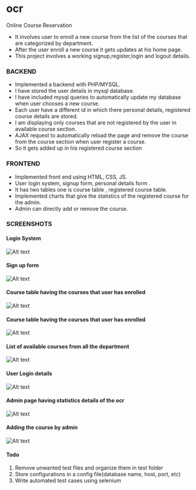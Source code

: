 # ocr
Online Course Reservation

- It involves user to enroll a new course from the list of the courses that are categorized by department.
- After the user enroll a new course it gets updates at his home page.
- This project involves a working signup,register,login and logout details.

### BACKEND


* Implemented a backend with PHP/MYSQL.
* I have stored the user details in mysql database.
* I have included mysql queries to automatically update my database when user chooses a new course.
* Each user have a different id in which there personal details, registered course details are stored.
* I am displaying only courses that are not  registered by the user in available course section.
* AJAX request to automatically reload the page and remove the course from the course section when user register a course.
* So it gets added up in his registered course section


### FRONTEND

* Implemented front end using HTML, CSS, JS.
* User login system, signup form, personal details form .
* It has two tables one is course table , registered course table.
* Implemented charts that give the statistics of the registered course for the admin.
* Admin can directly add or remove the course.



### SCREENSHOTS

#### Login System

![Alt text](https://cdn.rawgit.com/dineshsonachalam/ocr/5f2ef082/screenshots/1.png "Optional Title")

#### Sign up form

![Alt text](https://cdn.rawgit.com/dineshsonachalam/ocr/5f2ef082/screenshots/2.png "Optional Title")

#### Course table having the courses that user has enrolled

![Alt text](https://cdn.rawgit.com/dineshsonachalam/ocr/5f2ef082/screenshots/3.png "Optional Title")

#### Course table having the courses that user has enrolled

![Alt text](https://cdn.rawgit.com/dineshsonachalam/ocr/5f2ef082/screenshots/3.png "Optional Title")

#### List of available courses from all the department

![Alt text](https://cdn.rawgit.com/dineshsonachalam/ocr/5f2ef082/screenshots/4.png "Optional Title")

#### User Login details

![Alt text](https://cdn.rawgit.com/dineshsonachalam/ocr/5f2ef082/screenshots/5.png "Optional Title")
#### Admin page having statistics details of the ocr

![Alt text](https://cdn.rawgit.com/dineshsonachalam/ocr/5f2ef082/screenshots/6.png "Optional Title")


#### Adding the course by admin

![Alt text](https://cdn.rawgit.com/dineshsonachalam/ocr/5f2ef082/screenshots/7.png "Optional Title")



#### Todo
1. Remove unwanted test files and organize them in test folder
2. Store configurations in a config file(database name, host, port, etc)
3. Write automated test cases using selenium
